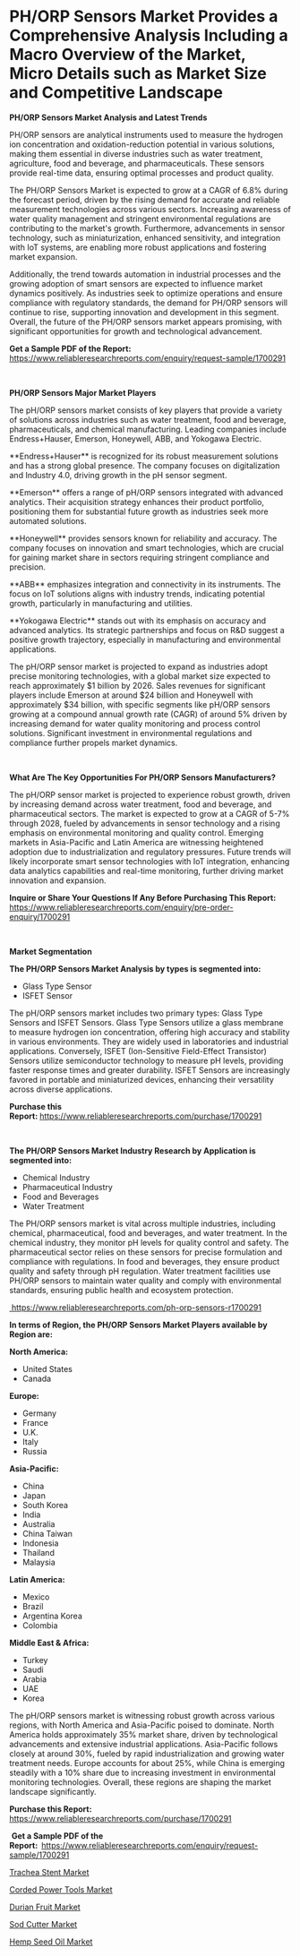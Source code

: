 <p><h1>PH/ORP Sensors Market Provides a Comprehensive Analysis Including a Macro Overview of the Market, Micro Details such as Market Size and Competitive Landscape</h1></p><p><strong>PH/ORP Sensors Market Analysis and Latest Trends</strong></p>
<p><p>PH/ORP sensors are analytical instruments used to measure the hydrogen ion concentration and oxidation-reduction potential in various solutions, making them essential in diverse industries such as water treatment, agriculture, food and beverage, and pharmaceuticals. These sensors provide real-time data, ensuring optimal processes and product quality.</p><p>The PH/ORP Sensors Market is expected to grow at a CAGR of 6.8% during the forecast period, driven by the rising demand for accurate and reliable measurement technologies across various sectors. Increasing awareness of water quality management and stringent environmental regulations are contributing to the market's growth. Furthermore, advancements in sensor technology, such as miniaturization, enhanced sensitivity, and integration with IoT systems, are enabling more robust applications and fostering market expansion.</p><p>Additionally, the trend towards automation in industrial processes and the growing adoption of smart sensors are expected to influence market dynamics positively. As industries seek to optimize operations and ensure compliance with regulatory standards, the demand for PH/ORP sensors will continue to rise, supporting innovation and development in this segment. Overall, the future of the PH/ORP sensors market appears promising, with significant opportunities for growth and technological advancement.</p></p>
<p><strong>Get a Sample PDF of the Report:&nbsp;</strong> <a href="https://www.reliableresearchreports.com/enquiry/request-sample/1700291?utm_campaign=40&utm_medium=2&utm_source=Github&utm_content=ia&utm_term=21102024&utm_id=phorp-sensors">https://www.reliableresearchreports.com/enquiry/request-sample/1700291</a></p>
<p>&nbsp;</p>
<p><strong>PH/ORP Sensors Major Market Players</strong></p>
<p><p>The pH/ORP sensors market consists of key players that provide a variety of solutions across industries such as water treatment, food and beverage, pharmaceuticals, and chemical manufacturing. Leading companies include Endress+Hauser, Emerson, Honeywell, ABB, and Yokogawa Electric. </p><p>**Endress+Hauser** is recognized for its robust measurement solutions and has a strong global presence. The company focuses on digitalization and Industry 4.0, driving growth in the pH sensor segment.</p><p>**Emerson** offers a range of pH/ORP sensors integrated with advanced analytics. Their acquisition strategy enhances their product portfolio, positioning them for substantial future growth as industries seek more automated solutions.</p><p>**Honeywell** provides sensors known for reliability and accuracy. The company focuses on innovation and smart technologies, which are crucial for gaining market share in sectors requiring stringent compliance and precision.</p><p>**ABB** emphasizes integration and connectivity in its instruments. The focus on IoT solutions aligns with industry trends, indicating potential growth, particularly in manufacturing and utilities.</p><p>**Yokogawa Electric** stands out with its emphasis on accuracy and advanced analytics. Its strategic partnerships and focus on R&D suggest a positive growth trajectory, especially in manufacturing and environmental applications.</p><p>The pH/ORP sensor market is projected to expand as industries adopt precise monitoring technologies, with a global market size expected to reach approximately $1 billion by 2026. Sales revenues for significant players include Emerson at around $24 billion and Honeywell with approximately $34 billion, with specific segments like pH/ORP sensors growing at a compound annual growth rate (CAGR) of around 5% driven by increasing demand for water quality monitoring and process control solutions. Significant investment in environmental regulations and compliance further propels market dynamics.</p></p>
<p>&nbsp;</p>
<p><strong>What Are The Key Opportunities For PH/ORP Sensors Manufacturers?</strong></p>
<p><p>The pH/ORP sensor market is projected to experience robust growth, driven by increasing demand across water treatment, food and beverage, and pharmaceutical sectors. The market is expected to grow at a CAGR of 5-7% through 2028, fueled by advancements in sensor technology and a rising emphasis on environmental monitoring and quality control. Emerging markets in Asia-Pacific and Latin America are witnessing heightened adoption due to industrialization and regulatory pressures. Future trends will likely incorporate smart sensor technologies with IoT integration, enhancing data analytics capabilities and real-time monitoring, further driving market innovation and expansion.</p></p>
<p><strong>Inquire or Share Your Questions If Any Before Purchasing This Report:</strong> <a href="https://www.reliableresearchreports.com/enquiry/pre-order-enquiry/1700291?utm_campaign=40&utm_medium=2&utm_source=Github&utm_content=ia&utm_term=21102024&utm_id=phorp-sensors">https://www.reliableresearchreports.com/enquiry/pre-order-enquiry/1700291</a></p>
<p>&nbsp;</p>
<p><strong>Market Segmentation</strong></p>
<p><strong>The PH/ORP Sensors Market Analysis by types is segmented into:</strong></p>
<p><ul><li>Glass Type Sensor</li><li>ISFET Sensor</li></ul></p>
<p><p>The pH/ORP sensors market includes two primary types: Glass Type Sensors and ISFET Sensors. Glass Type Sensors utilize a glass membrane to measure hydrogen ion concentration, offering high accuracy and stability in various environments. They are widely used in laboratories and industrial applications. Conversely, ISFET (Ion-Sensitive Field-Effect Transistor) Sensors utilize semiconductor technology to measure pH levels, providing faster response times and greater durability. ISFET Sensors are increasingly favored in portable and miniaturized devices, enhancing their versatility across diverse applications.</p></p>
<p><strong>Purchase this Report:&nbsp;</strong><a href="https://www.reliableresearchreports.com/purchase/1700291?utm_campaign=40&utm_medium=2&utm_source=Github&utm_content=ia&utm_term=21102024&utm_id=phorp-sensors">https://www.reliableresearchreports.com/purchase/1700291</a></p>
<p>&nbsp;</p>
<p><strong>The PH/ORP Sensors Market Industry Research by Application is segmented into:</strong></p>
<p><ul><li>Chemical Industry</li><li>Pharmaceutical Industry</li><li>Food and Beverages</li><li>Water Treatment</li></ul></p>
<p><p>The PH/ORP sensors market is vital across multiple industries, including chemical, pharmaceutical, food and beverages, and water treatment. In the chemical industry, they monitor pH levels for quality control and safety. The pharmaceutical sector relies on these sensors for precise formulation and compliance with regulations. In food and beverages, they ensure product quality and safety through pH regulation. Water treatment facilities use PH/ORP sensors to maintain water quality and comply with environmental standards, ensuring public health and ecosystem protection.</p></p>
<p><a href="https://www.reliableresearchreports.com/ph-orp-sensors-r1700291?utm_campaign=40&utm_medium=2&utm_source=Github&utm_content=ia&utm_term=21102024&utm_id=phorp-sensors">&nbsp;https://www.reliableresearchreports.com/ph-orp-sensors-r1700291</a></p>
<p><strong>In terms of Region, the PH/ORP Sensors Market Players available by Region are:</strong></p>
<p>
    <p> <strong> North America: </strong>
        <ul>
            <li>United States</li>
            <li>Canada</li>
        </ul>
        </p> 
    <p> <strong> Europe: </strong>
        <ul>
            <li>Germany</li>
            <li>France</li>
            <li>U.K.</li>
            <li>Italy</li>
            <li>Russia</li>
        </ul>
        </p> 
    <p> <strong> Asia-Pacific: </strong>
        <ul>
            <li>China</li>
            <li>Japan</li>
            <li>South Korea</li>
            <li>India</li>
            <li>Australia</li>
            <li>China Taiwan</li>
            <li>Indonesia</li>
            <li>Thailand</li>
            <li>Malaysia</li>
        </ul>
        </p> 
    <p> <strong> Latin America: </strong>
        <ul>
            <li>Mexico</li>
            <li>Brazil</li>
            <li>Argentina Korea</li>
            <li>Colombia</li>
        </ul>
        </p> 
    <p> <strong> Middle East & Africa: </strong>
        <ul>
            <li>Turkey</li>
            <li>Saudi</li>
            <li>Arabia</li>
            <li>UAE</li>
            <li>Korea</li>
        </ul>
    </p>
    </p>
<p><p>The pH/ORP sensors market is witnessing robust growth across various regions, with North America and Asia-Pacific poised to dominate. North America holds approximately 35% market share, driven by technological advancements and extensive industrial applications. Asia-Pacific follows closely at around 30%, fueled by rapid industrialization and growing water treatment needs. Europe accounts for about 25%, while China is emerging steadily with a 10% share due to increasing investment in environmental monitoring technologies. Overall, these regions are shaping the market landscape significantly.</p></p>
<p><strong>Purchase this Report: </strong><a href="https://www.reliableresearchreports.com/purchase/1700291?utm_campaign=40&utm_medium=2&utm_source=Github&utm_content=ia&utm_term=21102024&utm_id=phorp-sensors">https://www.reliableresearchreports.com/purchase/1700291</a></p>
<p>&nbsp;<strong>Get a Sample PDF of the Report:&nbsp;&nbsp;</strong><a href="https://www.reliableresearchreports.com/enquiry/request-sample/1700291?utm_campaign=40&utm_medium=2&utm_source=Github&utm_content=ia&utm_term=21102024&utm_id=phorp-sensors">https://www.reliableresearchreports.com/enquiry/request-sample/1700291</a></p>
<p><strong></strong></p>
<p><p><a href="https://github.com/darcy8m10dupre/Market-Research-Report-List-1/blob/main/trachea-stent-market.md?utm_campaign=40&utm_medium=2&utm_source=Github&utm_content=ia&utm_term=21102024&utm_id=phorp-sensors">Trachea Stent Market</a></p><p><a href="https://issuu.com/reportprime-2/docs/corded-power-tools-market-size-2030_0381f4a2f66d89?utm_campaign=40&utm_medium=2&utm_source=Github&utm_content=ia&utm_term=21102024&utm_id=phorp-sensors">Corded Power Tools Market</a></p><p><a href="https://www.linkedin.com/pulse/strategic-insights-global-durian-fruit-market-trends-2024-3hhne?utm_campaign=40&utm_medium=2&utm_source=Github&utm_content=ia&utm_term=21102024&utm_id=phorp-sensors">Durian Fruit Market</a></p><p><a href="https://issuu.com/reportprime-2/docs/sod-cutter-market-size-2030.pptx_642440b7160565?utm_campaign=40&utm_medium=2&utm_source=Github&utm_content=ia&utm_term=21102024&utm_id=phorp-sensors">Sod Cutter Market</a></p><p><a href="https://github.com/michaelhall412/Market-Research-Report-List-1/blob/main/hemp-seed-oil-market.md?utm_campaign=40&utm_medium=2&utm_source=Github&utm_content=ia&utm_term=21102024&utm_id=phorp-sensors">Hemp Seed Oil Market</a></p></p>
